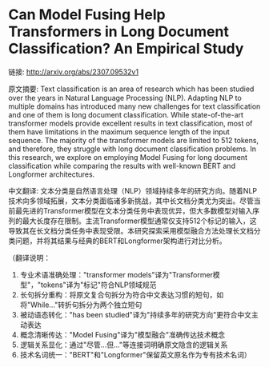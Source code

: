 # Can Model Fusing Help Transformers in Long Document Classification? An Empirical Study

链接: http://arxiv.org/abs/2307.09532v1

原文摘要:
Text classification is an area of research which has been studied over the
years in Natural Language Processing (NLP). Adapting NLP to multiple domains
has introduced many new challenges for text classification and one of them is
long document classification. While state-of-the-art transformer models provide
excellent results in text classification, most of them have limitations in the
maximum sequence length of the input sequence. The majority of the transformer
models are limited to 512 tokens, and therefore, they struggle with long
document classification problems. In this research, we explore on employing
Model Fusing for long document classification while comparing the results with
well-known BERT and Longformer architectures.

中文翻译:
文本分类是自然语言处理（NLP）领域持续多年的研究方向。随着NLP技术向多领域拓展，文本分类面临诸多新挑战，其中长文档分类尤为突出。尽管当前最先进的Transformer模型在文本分类任务中表现优异，但大多数模型对输入序列的最大长度存在限制。主流Transformer模型通常仅支持512个标记的输入，这导致其在长文档分类任务中表现受限。本研究探索采用模型融合方法处理长文档分类问题，并将其结果与经典的BERT和Longformer架构进行对比分析。

（翻译说明：
1. 专业术语准确处理："transformer models"译为"Transformer模型"，"tokens"译为"标记"符合NLP领域规范
2. 长句拆分重构：将原文复合句拆分为符合中文表达习惯的短句，如将"While..."转折句拆分为两个独立短句
3. 被动语态转化："has been studied"译为"持续多年的研究方向"更符合中文主动表达
4. 概念清晰传达："Model Fusing"译为"模型融合"准确传达技术概念
5. 逻辑关系显化：通过"尽管...但..."等连接词明确原文隐含的逻辑关系
6. 技术名词统一："BERT"和"Longformer"保留英文原名作为专有技术名词）
